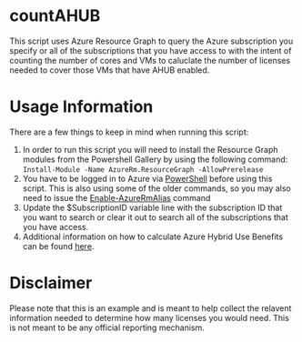# countAHUB
This script uses Azure Resource Graph to query the Azure subscription you specify or all of the subscriptions that you have access to with the intent of counting the number of cores and VMs to caluclate the number of licenses needed to cover those VMs that have AHUB enabled.

# Usage Information
There are a few things to keep in mind when running this script:
1. In order to run this script you will need to install the Resource Graph modules from the Powershell Gallery by using the following command: ```Install-Module -Name AzureRm.ResourceGraph -AllowPrerelease```
1. You have to be logged in to Azure via [PowerShell](https://docs.microsoft.com/en-us/powershell/azure/authenticate-azureps?view=azps-3.5.0#sign-in-interactively) before using this script. This is also using some of the older commands, so you may also need to issue the  [Enable-AzureRmAlias](https://docs.microsoft.com/en-us/powershell/module/az.accounts/enable-azurermalias?view=azps-3.5.0) command
1. Update the $SubscriptionID variable line with the subscription ID that you want to search or clear it out to search all of the subscriptions that you have access.
1. Additional information on how to calculate Azure Hybrid Use Benefits can be found [here](https://docs.microsoft.com/en-us/windows-server/get-started/azure-hybrid-benefit).


# Disclaimer
Please note that this is an example and is meant to help collect the relavent information needed to determine how many licenses you would need. This is not meant to be any official reporting mechanism. 
